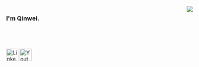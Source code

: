 <img align="right" src="https://github-readme-stats.vercel.app/api?username=lqw1111&show_icons=true&icon_color=4f95f0&text_color=718096&bg_color=ffffff&hide_title=true&count_private=true&include_all_commits=true" />

### I'm Qinwei. 

<br />

#

[<img align="left" alt="LinkedIn" width="33px" src="https://img.icons8.com/fluent/96/000000/linkedin.png" />][linkedin] 
[<img align="left" alt="Youtube" width="33px" src="https://img.icons8.com/fluent/96/000000/youtube-play.png" />][ytb]

[linkedin]: https://www.linkedin.com/in/qinwei-luo-032650157
[ytb]: https://www.youtube.com/channel/UCBNnkh56FRtccXnr1MmIGQw
